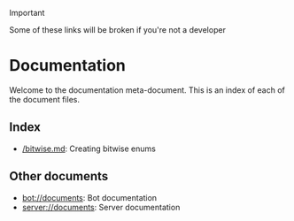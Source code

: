 > [!IMPORTANT]
> Some of these links will be broken if you're not a developer

# Documentation

Welcome to the documentation meta-document. This is an index of each of the document files.

## Index

* [/bitwise.md](./bitwise.md): Creating bitwise enums

## Other documents

* [bot://documents](https://github.com/Hedgehog2-0-development/Hedgehog-Rewrite/tree/master/documentation): Bot documentation
* [server://documents](https://github.com/Hedgehog2-0-development/HedgehogServer/tree/master/documentation): Server documentation
